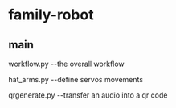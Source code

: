 # family-robot

## main
workflow.py --the overall workflow

hat_arms.py --define servos movements

qrgenerate.py --transfer an audio into a qr code
